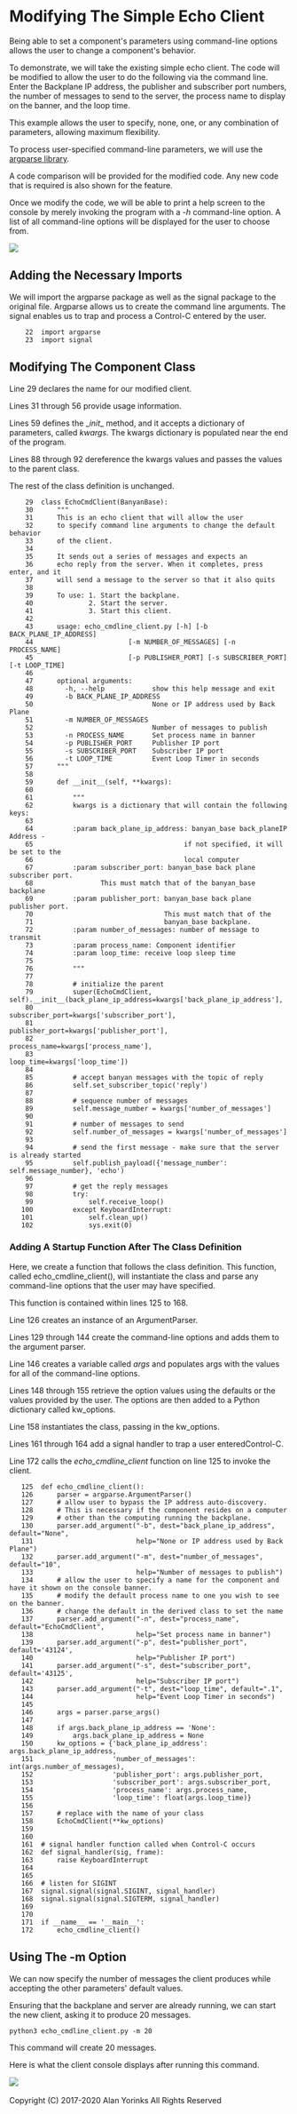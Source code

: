 # Modifying The Simple Echo Client

Being able to set a component's parameters using command-line options
allows the user to change a component's behavior.

To demonstrate, we will take the existing simple echo client. The
code will be modified to allow the user to do the following via the command line. Enter the Backplane IP address,
the publisher and subscriber port numbers, the number of messages to
send to the server, the process name to display on the
 banner, and the loop time.

This example allows the user to specify, none, one, or any combination
of parameters, allowing maximum flexibility.

To process user-specified command-line parameters, we will
use the [argparse library](https://docs.python.org/3/library/argparse.html).

A code comparison will be provided for the modified code.
Any new code that is required is also shown for the feature.

Once we modify the code, we will be able to print a help screen to the console by merely
invoking the program with
a *-h* command-line option. A list of all command-line options will be displayed
for the user to choose from.

<img align="center" src="../images/echo_cmdline_help.png">

## Adding the Necessary Imports

We will import the argparse package as well as the signal package
to the original file. Argparse allows us to create the command
line arguments. The signal enables us to trap and process a Control-C
entered by the user.

```
    22	import argparse
    23	import signal
```

## Modifying The Component Class

Line 29 declares the name for our modified client.

Lines 31 through 56 provide usage information.

Lines 59 defines the \__init__ method, and it accepts a dictionary
of parameters, called *kwargs*. The kwargs dictionary is populated
near the end of the program.

Lines 88 through 92 dereference the kwargs values and passes the values to the parent class.

The rest of the class definition is unchanged.

```
    29	class EchoCmdClient(BanyanBase):
    30	    """
    31	    This is an echo client that will allow the user
    32	    to specify command line arguments to change the default behavior
    33	    of the client.
    34
    35	    It sends out a series of messages and expects an
    36	    echo reply from the server. When it completes, press enter, and it
    37	    will send a message to the server so that it also quits
    38
    39	    To use: 1. Start the backplane.
    40	            2. Start the server.
    41	            3. Start this client.
    42
    43	    usage: echo_cmdline_client.py [-h] [-b BACK_PLANE_IP_ADDRESS]
    44	                      [-m NUMBER_OF_MESSAGES] [-n PROCESS_NAME]
    45	                      [-p PUBLISHER_PORT] [-s SUBSCRIBER_PORT] [-t LOOP_TIME]
    46
    47	    optional arguments:
    48	      -h, --help            show this help message and exit
    49	      -b BACK_PLANE_IP_ADDRESS
    50	                            None or IP address used by Back Plane
    51	      -m NUMBER_OF_MESSAGES
    52	                            Number of messages to publish
    53	      -n PROCESS_NAME       Set process name in banner
    54	      -p PUBLISHER_PORT     Publisher IP port
    55	      -s SUBSCRIBER_PORT    Subscriber IP port
    56	      -t LOOP_TIME          Event Loop Timer in seconds
    57	    """
    58
    59	    def __init__(self, **kwargs):
    60
    61	        """
    62	        kwargs is a dictionary that will contain the following keys:
    63
    64	        :param back_plane_ip_address: banyan_base back_planeIP Address -
    65	                                    if not specified, it will be set to the
    66	                                    local computer
    67	        :param subscriber_port: banyan_base back plane subscriber port.
    68	               This must match that of the banyan_base backplane
    69	        :param publisher_port: banyan_base back plane publisher port.
    70	                               This must match that of the
    71	                               banyan_base backplane.
    72	        :param number_of_messages: number of message to transmit
    73	        :param process_name: Component identifier
    74	        :param loop_time: receive loop sleep time
    75
    76	        """
    77
    78	        # initialize the parent
    79	        super(EchoCmdClient, self).__init__(back_plane_ip_address=kwargs['back_plane_ip_address'],
    80	                                            subscriber_port=kwargs['subscriber_port'],
    81	                                            publisher_port=kwargs['publisher_port'],
    82	                                            process_name=kwargs['process_name'],
    83	                                            loop_time=kwargs['loop_time'])
    84
    85	        # accept banyan messages with the topic of reply
    86	        self.set_subscriber_topic('reply')
    87
    88	        # sequence number of messages
    89	        self.message_number = kwargs['number_of_messages']
    90
    91	        # number of messages to send
    92	        self.number_of_messages = kwargs['number_of_messages']
    93
    94	        # send the first message - make sure that the server is already started
    95	        self.publish_payload({'message_number': self.message_number}, 'echo')
    96
    97	        # get the reply messages
    98	        try:
    99	            self.receive_loop()
   100	        except KeyboardInterrupt:
   101	            self.clean_up()
   102	            sys.exit(0)

```

### Adding A Startup Function After The Class Definition

Here, we create a function that follows the class definition. This
function, called echo_cmdline_client(), will instantiate the class
and parse any command-line options that the user may have specified.

This function is contained within lines 125 to 168.

Line 126 creates an instance of an ArgumentParser.

Lines 129 through 144 create the command-line options and adds them
to the argument parser.

Line 146 creates a variable called *args* and populates args with
the values for all of the command-line options.

Lines 148 through 155 retrieve the option values using the defaults
or the values provided by the user. The options
are then added to a Python dictionary called kw_options.

Line 158 instantiates the class, passing in the kw_options.

Lines 161 through 164 add a signal handler to trap a user enteredControl-C.

Line 172 calls the *echo_cmdline_client* function on line 125 to invoke the client.


```
   125	def echo_cmdline_client():
   126	    parser = argparse.ArgumentParser()
   127	    # allow user to bypass the IP address auto-discovery.
   128	    # This is necessary if the component resides on a computer
   129	    # other than the computing running the backplane.
   130	    parser.add_argument("-b", dest="back_plane_ip_address", default="None",
   131	                        help="None or IP address used by Back Plane")
   132	    parser.add_argument("-m", dest="number_of_messages", default="10",
   133	                        help="Number of messages to publish")
   134	    # allow the user to specify a name for the component and have it shown on the console banner.
   135	    # modify the default process name to one you wish to see on the banner.
   136	    # change the default in the derived class to set the name
   137	    parser.add_argument("-n", dest="process_name", default="EchoCmdClient",
   138	                        help="Set process name in banner")
   139	    parser.add_argument("-p", dest="publisher_port", default='43124',
   140	                        help="Publisher IP port")
   141	    parser.add_argument("-s", dest="subscriber_port", default='43125',
   142	                        help="Subscriber IP port")
   143	    parser.add_argument("-t", dest="loop_time", default=".1",
   144	                        help="Event Loop Timer in seconds")
   145	
   146	    args = parser.parse_args()
   147	
   148	    if args.back_plane_ip_address == 'None':
   149	        args.back_plane_ip_address = None
   150	    kw_options = {'back_plane_ip_address': args.back_plane_ip_address,
   151	                  'number_of_messages': int(args.number_of_messages),
   152	                  'publisher_port': args.publisher_port,
   153	                  'subscriber_port': args.subscriber_port,
   154	                  'process_name': args.process_name,
   155	                  'loop_time': float(args.loop_time)}
   156	
   157	    # replace with the name of your class
   158	    EchoCmdClient(**kw_options)
   159	
   160	
   161	# signal handler function called when Control-C occurs
   162	def signal_handler(sig, frame):
   163	    raise KeyboardInterrupt
   164	
   165	
   166	# listen for SIGINT
   167	signal.signal(signal.SIGINT, signal_handler)
   168	signal.signal(signal.SIGTERM, signal_handler)
   169	
   170	
   171	if __name__ == '__main__':
   172	    echo_cmdline_client()
```

## Using The -m Option
We can now specify the number of messages the client produces while accepting the other parameters' default values.

Ensuring that the backplane and server are already running, we can start
the new client, asking it to produce 20 messages.

```
python3 echo_cmdline_client.py -m 20
```

This command will create 20 messages.

Here is what the client console displays after running this command.

<img align="center" src="../images/echo_client_20.png">

<br>
<br>
Copyright (C) 2017-2020 Alan Yorinks All Rights Reserved




